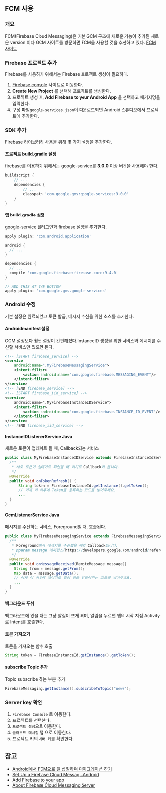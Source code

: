 ## FCM 사용
### 개요
FCM(Firebase Cloud Messaging)은 기본 GCM 구조에 새로운 기능이 추가된 새로운 version 이다
GCM 사이트를 방문하면 FCM을 사용할 것을 추천하고 있다. [FCM 사이트](https://firebase.google.com/docs/cloud-messaging/)

### Firebase 프로젝트 추가
Firebase를 사용하기 위해서는 Firebase 프로젝트 생성이 필요하다.
1. [Firebase console](https://console.firebase.google.com/) 사이트로 이동한다.
2. **Create New Project** 를 선택해 프로젝트를 생성한다.
3. 프로젝트 생성 후, **Add Firebase to your Android App** 을 선택하고 패키지명을 입력한다.
3. 구성 파일`google-services.json`이 다운로드되면 Android 스튜디오에서 프로젝트에 추가한다.

### SDK 추가
Firebase 라이브러리 사용을 위해 몇 가지 설정을 추가한다.
#### 프로젝트 build.gradle 설정
firebase를 이용하기 위해서는 google-service를  **3.0.0** 이상 버전을 사용해야 한다.
```gradle
buildscript {
    // ...
    dependencies {
        // ...
        classpath 'com.google.gms:google-services:3.0.0'
    }
}
```

#### 앱 build.gradle 설정
google-service 플러그인과 firebase 설정을 추가한다.
```gradle
apply plugin: 'com.android.application'

android {
  // ...
}

dependencies {
  // ...
  compile 'com.google.firebase:firebase-core:9.4.0'
}

// ADD THIS AT THE BOTTOM
apply plugin: 'com.google.gms.google-services'
```

### Android 수정
기본 설정은 완료되었고 토큰 발급, 메시지 수신을 위한 소스를 추가한다.
#### Androidmanifest 설정
GCM 설정보다 훨씬 설정이 간편해졌다.InstanceID 생성을 위한 서비스와 메시지를 수신할 서비스만 있으면 된다.
```xml
<!-- [START firebase_service] -->
<service
    android:name=".MyFirebaseMessagingService">
    <intent-filter>
        <action android:name="com.google.firebase.MESSAGING_EVENT"/>
    </intent-filter>
</service>
<!-- [END firebase_service] -->
<!-- [START firebase_iid_service] -->
<service>
    android:name=".MyFirebaseInstanceIDService">
    <intent-filter>
        <action android:name="com.google.firebase.INSTANCE_ID_EVENT"/>
    </intent-filter>
</service>
<!-- [END firebase_iid_service] -->

```

#### InstanceIDListenerService Java
새로운 토큰이 업데이트 될 때, Callback되는 서비스
```java
public class MyFirebaseInstanceIDService extends FirebaseInstanceIdService {
  /**
   * 새로 토큰이 업데이트 되었을 때 여기로 Callback이 옵니다.
   */
  @Override
  public void onTokenRefresh() {
      String token = FirebaseInstanceId.getInstance().getToken();
      // 이제 이 이후에 Token을 등록하는 코드를 넣어주세요.
      ...
  }
}
```

#### GcmListenerService Java
메시지를 수신하는 서비스, Foreground일 때, 호출된다.
```java
public class MyFirebaseMessagingService extends FirebaseMessagingService {
  /**
   * Foreground에서 메세지를 수신했을 때의 Callback입니다.
   * @param message 레퍼런스(https://developers.google.com/android/reference/com/google/firebase/messaging/RemoteMessage)를 참조하세요.
   */
  @Override
  public void onMessageReceived(RemoteMessage message){
    String from = message.getFrom();
    Map data = message.getData();
    // 이제 이 이후에 데이터로 알림 등을 만들어주는 코드를 넣어주세요.
    ...
  }
}
```

#### 백그라운드 푸쉬
백그라운드에 있을 때는 그냥 알림이 뜨게 되며, 알림을 누르면 앱의 시작 지점 Activity로 Intent를 호출한다.

#### 토큰 가져오기
토큰을 가져오는 함수 호출
```java
String token = FirebaseInstanceId.getInstance().getToken();
```

#### subscribe Topic 추가
Topic subscribe 하는 부분 추가
```java
FirebaseMessaging.getInstance().subscribeToTopic("news");
```

### Server key 확인
1. `Firebase Console` 로 이동한다.
2. 프로젝트를 선택한다.
3. `프로젝트 설정`으로 이동한다.
4. `클라우드 메시징` 탭 으로 이동한다.
5. 프로젝트 키의 `서버 키`를 확인한다.

## 참고
- [Android에서 FCM으로 덜 삽질하며 마이그레이션 하기](http://dev.frientrip.com/android/2016/06/03/android-gcm-to-fcm.html)
- [Set Up a Firebase Cloud Messag...Android](https://firebase.google.com/docs/cloud-messaging/android/client)
- [Add Firebase to your app](https://firebase.google.com/docs/server/setup)
- [About Firebase Cloud Messaging Server](https://firebase.google.com/docs/cloud-messaging/server)